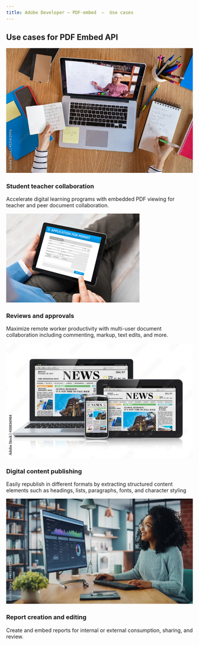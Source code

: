 ```yaml
---
title: Adobe Developer — PDF-embed  —  Use cases
---
```


<TitleBlock slots="heading" theme="lightest" className="titleBlock-align-left"/>

## Use cases for PDF Embed API


<ResourceCard slots="link, image, heading, text" width="25%" theme='lightest' className="useCaseCard"/>

[](use-cases/collaboration/)

![Student Teacher Collaboration](../images/stud-teacher-col.jpg)

### Student teacher collaboration

Accelerate digital learning programs with embedded PDF viewing for teacher and peer document collaboration.


<ResourceCard slots="link, image, heading, text" width="25%" theme='lightest' className="useCaseCard"/>

[](use-cases/collaboration/review-and-approval/)

![Reviews and Approvals](../images/review-approvals.jpg)

### Reviews and approvals

Maximize remote worker productivity with multi-user document collaboration including commenting, markup, text edits, and more.

<ResourceCard slots="link, image, heading, text" width="25%" theme='lightest' className="useCaseCard"/>

[](/use-cases/content-publishing/)

![Digital content publishing](../images/content-republishing.jpg)

### Digital content publishing

Easily republish in different formats by extracting structured content elements such as headings, lists, paragraphs, fonts, and character styling


<ResourceCard slots="link, image, heading, text" width="25%" theme='lightest' className="useCaseCard"/>

<!-- [](/use-cases/report-creation-editing) Faced 404 issue-->

[](use-cases)


![Report Creation and Editing](../images/report-creation-editing.jpg)

### Report creation and editing

Create and embed reports for internal or external consumption, sharing, and review.


